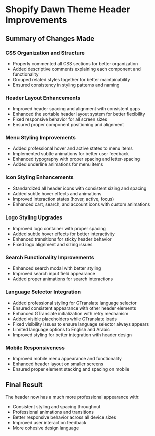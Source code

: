 # Shopify Dawn Theme Header Improvements

## Summary of Changes Made

### CSS Organization and Structure
- Properly commented all CSS sections for better organization
- Added descriptive comments explaining each component and functionality
- Grouped related styles together for better maintainability
- Ensured consistency in styling patterns and naming

### Header Layout Enhancements
- Improved header spacing and alignment with consistent gaps
- Enhanced the sortable header layout system for better flexibility
- Fixed responsive behavior for all screen sizes
- Ensured proper component positioning and alignment

### Menu Styling Improvements
- Added professional hover and active states to menu items
- Implemented subtle animations for better user feedback
- Enhanced typography with proper spacing and letter-spacing
- Added underline animations for menu items

### Icon Styling Enhancements
- Standardized all header icons with consistent sizing and spacing
- Added subtle hover effects and animations
- Improved interaction states (hover, active, focus)
- Enhanced cart, search, and account icons with custom animations

### Logo Styling Upgrades
- Improved logo container with proper spacing
- Added subtle hover effects for better interactivity
- Enhanced transitions for sticky header behavior
- Fixed logo alignment and sizing issues

### Search Functionality Improvements
- Enhanced search modal with better styling
- Improved search input field appearance
- Added proper animations for search interactions

### Language Selector Integration
- Added professional styling for GTranslate language selector
- Ensured consistent appearance with other header elements
- Enhanced GTranslate initialization with retry mechanism
- Added visible placeholders while GTranslate loads
- Fixed visibility issues to ensure language selector always appears
- Limited language options to English and Arabic
- Improved styling for better integration with header design

### Mobile Responsiveness
- Improved mobile menu appearance and functionality
- Enhanced header layout on smaller screens
- Ensured proper element stacking and spacing on mobile

## Final Result
The header now has a much more professional appearance with:
- Consistent styling and spacing throughout
- Professional animations and transitions
- Better responsive behavior across all device sizes
- Improved user interaction feedback
- More cohesive design language